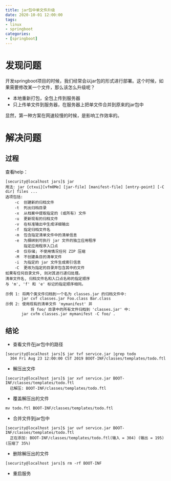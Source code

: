 ```yaml
---
title: jar包中单文件升级
date: 2020-10-01 12:00:00
tags: 
- linux
- springboot
categories: 
- [springboot]
---
```

# 发现问题
开发springboot项目的时候，我们经常会以jar包的形式进行部署。这个时候，如果需要修改某一个文件，那么该怎么升级呢？

* 本地重新打包，全包上传到服务器
* 只上传单文件到服务器，在服务器上把单文件合并到原来的jar包中

显然，第一种方案在网速较慢的时候，是影响工作效率的。
<!-- more -->

# 解决问题
## 过程
查看help：
```shell
[security@localhost jars]$ jar
用法: jar {ctxui}[vfm0Me] [jar-file] [manifest-file] [entry-point] [-C dir] files ...
选项包括: 
    -c  创建新的归档文件
    -t  列出归档目录
    -x  从档案中提取指定的 (或所有) 文件
    -u  更新现有的归档文件
    -v  在标准输出中生成详细输出
    -f  指定归档文件名
    -m  包含指定清单文件中的清单信息
    -e  为捆绑到可执行 jar 文件的独立应用程序
        指定应用程序入口点
    -0  仅存储; 不使用情况任何 ZIP 压缩
    -M  不创建条目的清单文件
    -i  为指定的 jar 文件生成索引信息
    -C  更改为指定的目录并包含其中的文件
如果有任何目录文件, 则对其进行递归处理。
清单文件名, 归档文件名和入口点名称的指定顺序
与 'm', 'f' 和 'e' 标记的指定顺序相同。

示例 1: 将两个类文件归档到一个名为 classes.jar 的归档文件中: 
       jar cvf classes.jar Foo.class Bar.class 
示例 2: 使用现有的清单文件 'mymanifest' 并
           将 foo/ 目录中的所有文件归档到 'classes.jar' 中: 
       jar cvfm classes.jar mymanifest -C foo/ .
```
## 结论
* 查看文件在jar包中的路径
```shell
[security@localhost jars]$ jar tvf service.jar |grep todo
  304 Fri Aug 23 12:00:00 CST 2019 BOOT-INF/classes/templates/todo.ftl
```
* 解压出文件
```shell
[security@localhost jars]$ jar xvf service.jar BOOT-INF/classes/templates/todo.ftl
  已解压: BOOT-INF/classes/templates/todo.ftl
```
* 覆盖解压出的文件
```shell
mv todo.ftl BOOT-INF/classes/templates/todo.ftl
```
* 合并文件到jar包中
```shell
[security@localhost jars]$ jar uvf service.jar BOOT-INF/classes/templates/todo.ftl
  正在添加: BOOT-INF/classes/templates/todo.ftl(输入 = 304) (输出 = 195)(压缩了 35%)
```
* 删除解压出的文件
```shell
[security@localhost jars]$ rm -rf BOOT-INF
```
* 重启服务
